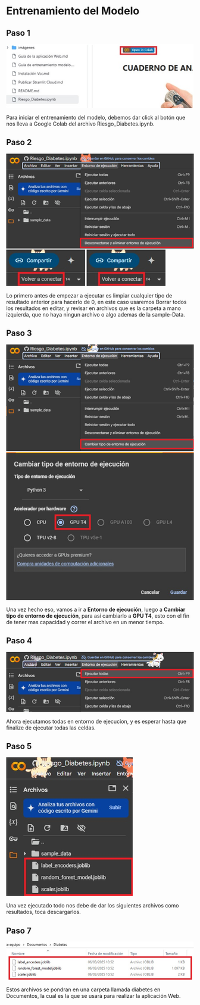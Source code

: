 # Entrenamiento del Modelo

## Paso 1
![Entrenamiento del modelo](https://github.com/adiacla/diabetes/blob/main/imagenes/1-entrenamiento.jpg?raw=true)

Para iniciar el entrenamiento del modelo, debemos dar click al botón que nos lleva a Google Colab del archivo Riesgo_Diabetes.ipynb.

## Paso 2
![Imagen 2](https://github.com/adiacla/diabetes/blob/main/imagenes/2-entrenamiento.jpg)
![Imagen 31](https://github.com/adiacla/diabetes/blob/main/imagenes/31-entrenamiento.jpg)
![Imagen 3](https://github.com/adiacla/diabetes/blob/main/imagenes/31-entrenamiento.jpg)

Lo primero antes de empezar a ejecutar es limpiar cualquier tipo de resultado anterior para hacerlo de 0, en este caso usaremos Borrar todos los resultados en editar, y revisar en archivos que es la carpeta a mano izquierda, que no haya ningun archivo o algo ademas de la sample-Data.

## Paso 3
![Imagen 4](https://github.com/adiacla/diabetes/blob/main/imagenes/4-entrenamiento.jpg)
![Imagen 5](https://github.com/adiacla/diabetes/blob/main/imagenes/5-entrenamiento.jpg)

Una vez hecho eso, vamos a ir a **Entorno de ejecución**, luego a **Cambiar tipo de entorno de ejecución**, para así cambiarlo a **GPU T4**, esto con el fin de tener mas capacidad y correr el archivo en un menor tiempo.

## Paso 4

![Imagen 6](https://github.com/adiacla/diabetes/blob/main/imagenes/6-entrenamiento.jpg)

Ahora ejecutamos todas en entorno de ejecucion, y es esperar hasta que finalize de ejecutar todas las celdas.

## Paso 5

![Imagen 7](https://github.com/adiacla/diabetes/blob/main/imagenes/7-entrenamiento.jpg)

Una vez ejecutado todo nos debe de dar los siguientes archivos como resultados, toca descargarlos.

## Paso 7
![Imagen 8](https://github.com/adiacla/diabetes/blob/main/imagenes/8-entrenamiento.jpg)

Estos archivos se pondran en una carpeta llamada diabetes en Documentos, la cual es la que se usará para realizar la aplicación Web.

